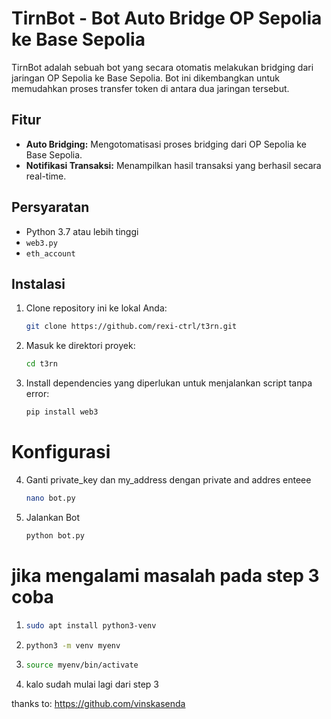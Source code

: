 # TirnBot - Bot Auto Bridge OP Sepolia ke Base Sepolia

TirnBot adalah sebuah bot yang secara otomatis melakukan bridging dari jaringan OP Sepolia ke Base Sepolia. Bot ini dikembangkan untuk memudahkan proses transfer token di antara dua jaringan tersebut.

## Fitur
- **Auto Bridging:** Mengotomatisasi proses bridging dari OP Sepolia ke Base Sepolia.
- **Notifikasi Transaksi:** Menampilkan hasil transaksi yang berhasil secara real-time.

## Persyaratan
- Python 3.7 atau lebih tinggi
- `web3.py`
- `eth_account`

## Instalasi

1. Clone repository ini ke lokal Anda:

   ```bash
   git clone https://github.com/rexi-ctrl/t3rn.git
2. Masuk ke direktori proyek:
   ```bash
   cd t3rn
3. Install dependencies yang diperlukan untuk menjalankan script tanpa error:
   ```bash
   pip install web3

# Konfigurasi

4. Ganti private_key dan my_address dengan
   private and addres enteee

   ```bash
   nano bot.py
   
5. Jalankan Bot
   
   ```bash
   python bot.py

# jika mengalami masalah pada step 3 coba

1. ```bash
   sudo apt install python3-venv

2. ```bash
   python3 -m venv myenv

3. ```bash
   source myenv/bin/activate

5. kalo sudah mulai lagi dari step 3


thanks to: https://github.com/vinskasenda
